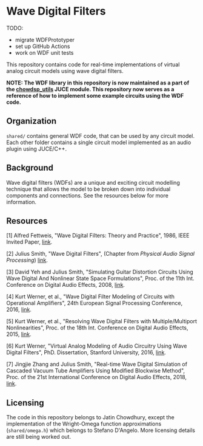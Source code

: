 # Wave Digital Filters

TODO:

- migrate WDFPrototyper
- set up GitHub Actions
- work on WDF unit tests

This repository contains code for real-time implementations of virtual analog circuit models using wave digital filters.

**NOTE: The WDF library in this repository is now maintained as a part of the
[chowdsp_utils](https://github.com/Chowdhury-DSP/chowdsp_utils) JUCE module. This repository now serves as a reference
of how to implement some example circuits using the WDF code.**

## Organization

`shared/` contains general WDF code, that can be used by any circuit model. Each other folder contains a single circuit
model implemented as an audio plugin using JUCE/C++.

## Background

Wave digital filters (WDFs) are a unique and exciting
circuit modelling technique that allows the model to be
broken down into individual components and connections.
See the resources below for more information.

## Resources

[1] Alfred Fettweis, "Wave Digital Filters: Theory and Practice",
1986, IEEE Invited Paper,
[link](https://ieeexplore.ieee.org/stamp/stamp.jsp?arnumber=1457726).

[2] Julius Smith, "Wave Digital Filters", (Chapter from *Physical
Audio Signal Processing*) [link](https://ccrma.stanford.edu/~jos/pasp/Wave_Digital_Filters_I.html).

[3] David Yeh and Julius Smith, "Simulating Guitar Distortion Circuits
Using Wave Digital And Nonlinear State Space Formulations", Proc. of the
11th Int. Conference on Digital Audio Effects, 2008,
[link](http://legacy.spa.aalto.fi/dafx08/papers/dafx08_04.pdf).

[4] Kurt Werner, et al., "Wave Digital Filter Modeling of Circuits
with Operational Amplifiers", 24th European Signal Processing Conference,
2016, [link](https://www.eurasip.org/Proceedings/Eusipco/Eusipco2016/papers/1570255463.pdf).

[5] Kurt Werner, et al., "Resolving Wave Digital Filters with
Multiple/Multiport Nonlinearities", Proc. of the 18th Int. Conference
on Digital Audio Effects, 2015, [link](https://ccrma.stanford.edu/~jingjiez/portfolio/gtr-amp-sim/pdfs/Resolving%20Wave%20Digital%20Filters%20with%20MultipleMultiport%20Nonlinearities.pdf).

[6] Kurt Werner, "Virtual Analog Modeling of Audio Circuitry Using
Wave Digital Filters", PhD. Dissertation, Stanford University, 2016,
[link](https://stacks.stanford.edu/file/druid:jy057cz8322/KurtJamesWernerDissertation-augmented.pdf).

[7] Jingjie Zhang and Julius Smith, "Real-time Wave Digital Simulation
of Cascaded Vacuum Tube Amplifiers Using Modified Blockwise Method",
Proc. of the 21st International Conference on Digital Audio Effects,
2018, [link](https://www.dafx.de/paper-archive/2018/papers/DAFx2018_paper_25.pdf).

## Licensing

The code in this repository belongs to Jatin Chowdhury, except the
implementation of the Wright-Omega function approximations (`shared/omega.h`)
which belongs to Stefano D'Angelo. More licensing details are
still being worked out.
